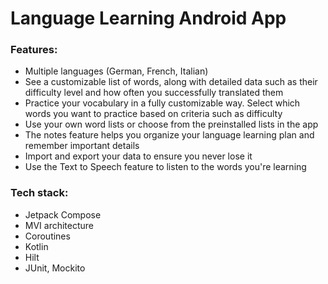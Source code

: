 # Language Learning Android App

### Features:
- Multiple languages (German, French, Italian)
- See a customizable list of words, along with detailed data such as their difficulty level and how often you successfully translated them
- Practice your vocabulary in a fully customizable way. Select which words you want to practice based on criteria such as difficulty
- Use your own word lists or choose from the preinstalled lists in the app
- The notes feature helps you organize your language learning plan and remember important details
- Import and export your data to ensure you never lose it
- Use the Text to Speech feature to listen to the words you're learning

### Tech stack:
- Jetpack Compose
- MVI architecture
- Coroutines
- Kotlin
- Hilt
- JUnit, Mockito
